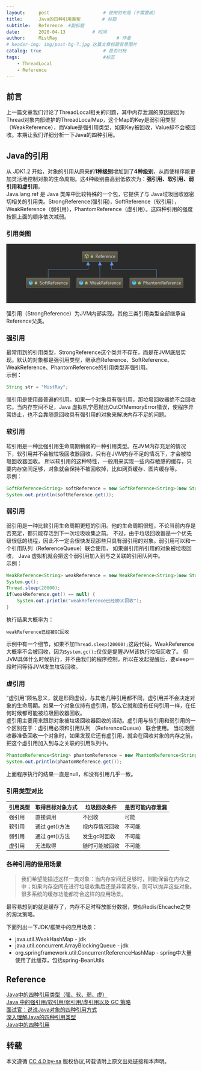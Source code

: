 ```yaml
---
layout:     post                    # 使用的布局（不需要改）
title:      Java的四种引用类型        # 标题 
subtitle:   Reference  #副标题
date:       2020-04-13          # 时间
author:     MistRay                      # 作者
# header-img: img/post-bg-7.jpg 这篇文章标题背景图片
catalog: true                       # 是否归档
tags:                               #标签
    - ThreadLocal
    - Reference
---
```

## 前言
上一篇文章我们讨论了ThreadLocal相关的问题，其中内存泄漏的原因是因为Thread对象内部维护的ThreadLocalMap，这个Map的Key是弱引用类型（WeakReference），而Value是强引用类型，如果Key被回收，Value却不会被回收。本期让我们详细分析一下Java的四种引用。


## Java的引用
从 JDK1.2 开始，对象的引用从原来的**1种级别**增加到了**4种级别**，从而使程序能更加灵活地控制对象的生命周期。这4种级别由高到低依次为：**强引用、软引用、弱引用和虚引用**。  
Java.lang.ref 是 Java 类库中比较特殊的一个包，它提供了与 Java垃圾回收器密切相关的引用类。StrongReference(强引用)，SoftReference（软引用），WeakReference（弱引用），PhantomReference（虚引用）。这四种引用的强度按照上面的顺序依次减弱。

### 引用类图
![引用类图](/img/post_img/post_2020_04_13_01引用类图.png)

强引用（StrongReference）为JVM内部实现。其他三类引用类型全部继承自Reference父类。

### 强引用
最常用到的引用类型，StrongReference这个类并不存在，而是在JVM底层实现。默认的对象都是强引用类型，继承自Reference、SoftReference、WeakReference、PhantomReference的引用类型非强引用。  
示例：
```java
String str = "MistRay";
```
强引用是使用最普遍的引用。如果一个对象具有强引用，那垃圾回收器绝不会回收它。当内存空间不足，Java 虚拟机宁愿抛出OutOfMemoryError错误，使程序异常终止，也不会靠随意回收具有强引用的对象来解决内存不足的问题。  

### 软引用
软引用是一种比强引用生命周期稍弱的一种引用类型。在JVM内存充足的情况下，软引用并不会被垃圾回收器回收，只有在JVM内存不足的情况下，才会被垃圾回收器回收。
所以软引用的这种特性，一般用来实现一些内存敏感的缓存，只要内存空间足够，对象就会保持不被回收掉，比如网页缓存、图片缓存等。  
示例：
```java
SoftReference<String> softReference = new SoftReference<String>(new String("MistRay"));
System.out.println(softReference.get());
```
### 弱引用
弱引用是一种比软引用生命周期更短的引用。他的生命周期很短，不论当前内存是否充足，都只能存活到下一次垃圾收集之前。
不过，由于垃圾回收器是一个优先级很低的线程，因此不一定会很快发现那些只具有弱引用的对象。弱引用可以和一个引用队列（ReferenceQueue）联合使用，
如果弱引用所引用的对象被垃圾回收， Java 虚拟机就会把这个弱引用加入到与之关联的引用队列中。  
示例：
```java
WeakReference<String> weakReference = new WeakReference<String>(new String("MistRay"));
System.gc();
Thread.sleep(20000);
if(weakReference.get() == null) {
    System.out.println("weakReference已经被GC回收");
}
```
执行结果大概率为：
```
weakReference已经被GC回收
```

示例中有一个细节，如果不加`Thread.sleep(20000);`这段代码，WeakReference大概率不会被回收，因为`System.gc();`仅仅是提醒JVM该执行垃圾回收了。
但JVM具体什么时候执行，并不由我们的程序控制，所以在发起提醒后，要sleep一段时间等待JVM发生垃圾回收。

### 虚引用
“虚引用”顾名思义，就是形同虚设，与其他几种引用都不同，虚引用并不会决定对象的生命周期。如果一个对象仅持有虚引用，那么它就和没有任何引用一样，在任何时候都可能被垃圾回收器回收。  
虚引用主要用来跟踪对象被垃圾回收器回收的活动。虚引用与软引用和弱引用的一个区别在于：虚引用必须和引用队列 （ReferenceQueue） 联合使用。
当垃圾回收器准备回收一个对象时，如果发现它还有虚引用，就会在回收对象的内存之前，把这个虚引用加入到与之关联的引用队列中。
```java
PhantomReference<String> phantomReference = new PhantomReference<String>(new String("MistRay"), new ReferenceQueue<String>());
System.out.println(phantomReference.get());
```
上面程序执行的结果一直是null，和没有引用几乎一致。

### 引用类型对比

| 引用类型 | 取得目标对象方式 | 垃圾回收条件 | 是否可能内存泄漏 |
| -------- | ---------------- | -------------- | ---------------- |
| 强引用 | 直接调用     | 不回收      | 可能           |
| 软引用 | 通过 get()方法 | 视内存情况回收 | 不可能        |
| 弱引用 | 通过 get()方法 | 发生gc时回收   | 不可能        |
| 虚引用 | 无法取得     | 随时可能被回收      | 不可能           |

### 各种引用的使用场景
> 我们希望能描述这样一类对象：当内存空间还足够时，则能保留在内存之中；如果内存空间在进行垃圾收集后还是非常紧张，则可以抛弃这些对象。很多系统的缓存功能都符合这样的应用场景。

最容易想到的就是缓存了，内存不足时释放部分数据，类似Redis/Ehcache之类的淘汰策略。

下面列出一下JDK/框架中的应用场景：
* java.util.WeakHashMap - jdk
* java.util.concurrent.ArrayBlockingQueue - jdk
* org.springframework.util.ConcurrentReferenceHashMap - spring中大量使用了此缓存，包括spring-BeanUtils


## Reference
[Java中的四种引用类型（强、软、弱、虚）](https://www.jianshu.com/p/ca6cbc246d20)  
[Java 中的强引用/软引用/弱引用/虚引用以及 GC 策略](https://segmentfault.com/a/1190000020602887)  
[面试官：说说Java对象的四种引用方式](https://juejin.im/post/5cd386be51882511282b8746)  
[深入理解Java的四种引用类型](https://www.jianshu.com/p/e7e7f8784b84)  
[Java中的四种引用](https://developer.51cto.com/art/201910/604761.htm)
## 转载

本文遵循 [CC 4.0 by-sa](https://creativecommons.org/licenses/by-sa/4.0/) 版权协议,转载请附上原文出处链接和本声明。